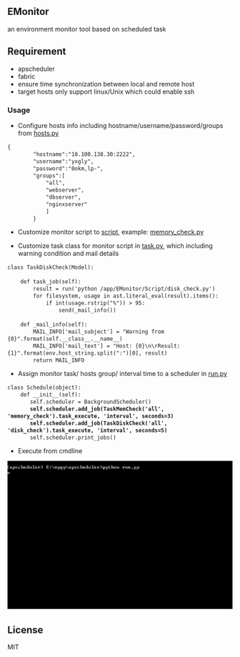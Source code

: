 ## EMonitor

an environment monitor tool based on scheduled task

## Requirement

* apscheduler
* fabric
* ensure time synchronization between local and remote host
* target hosts only support linux/Unix which could enable ssh


### Usage

* Configure hosts info including hostname/username/password/groups from [hosts.py](config/hosts.py)

<pre><code>{
        "hostname":"10.100.138.30:2222",
        "username":"yxgly",
        "password":"0okm,lp-",
        "groups":[
            "all",
            "webserver",
            "dbserver",
            "nginxserver"
            ]
        } </code></pre>

* Customize monitor script to [script](script/), example: [memory_check.py](script/memory_check.py)

* Customize task class for monitor script in [task.py](task.py), which including warning condition and mail details

<pre><code>class TaskDiskCheck(Model):

	def task_job(self):
		result = run('python /app/EMonitor/Script/disk_check.py')
		for filesystem, usage in ast.literal_eval(result).items():
			if int(usage.rstrip("%")) > 95:
				send(_mail_info())

	def _mail_info(self):
		MAIL_INFO['mail_subject'] = "Warning from {0}".format(self.__class__.__name__)
		MAIL_INFO['mail_text'] = "Host: {0}\n\rResult: {1}".format(env.host_string.split(":")[0], result)
		return MAIL_INFO </code></pre>

* Assign monitor task/ hosts group/ interval time to a scheduler in [run.py](run.py)

<pre><code>class Schedule(object):
    def __init__(self):
       self.scheduler = BackgroundScheduler()
       <font style="font-weight:bold;">self.scheduler.add_job(TaskMemCheck('all', 'memory_check').task_execute, 'interval', seconds=3)</font>
       <font style="font-weight:bold;">self.scheduler.add_job(TaskDiskCheck('all', 'disk_check').task_execute, 'interval', seconds=5)</font>
       self.scheduler.print_jobs()</code></pre>

* Execute from cmdline

![Screen](docs/screen.gif)



## License
MIT
